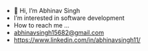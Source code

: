 - 👋 Hi, I’m Abhinav Singh
-  I’m interested in software development
-  How to reach me ...
-  abhinavsingh15682@gmail.com
-  https://www.linkedin.com/in/abhinavsingh11/

<!---
abhinavs1729/abhinavs1729 is a ✨ special ✨ repository because its `README.md` (this file) appears on your GitHub profile.
You can click the Preview link to take a look at your changes.
--->
